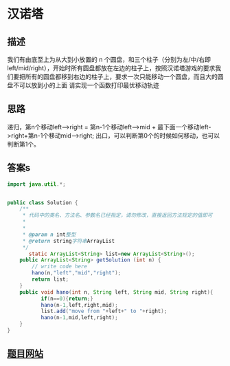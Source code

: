 # 汉诺塔

## 描述
我们有由底至上为从大到小放置的 n 个圆盘，和三个柱子（分别为左/中/右即left/mid/right），开始时所有圆盘都放在左边的柱子上，按照汉诺塔游戏的要求我们要把所有的圆盘都移到右边的柱子上，要求一次只能移动一个圆盘，而且大的圆盘不可以放到小的上面
请实现一个函数打印最优移动轨迹
## 思路
递归，第n个移动left——>right =  第n-1个移动left——>mid + 最下面一个移动left->right+第n-1个移动mid——>right;
出口，可以判断第0个的时候如何移动，也可以判断第1个。
## 答案s
``` java
import java.util.*;


public class Solution {
    /**
     * 代码中的类名、方法名、参数名已经指定，请勿修改，直接返回方法规定的值即可
     *
     *
     * @param n int整型
     * @return string字符串ArrayList
     */
       static ArrayList<String> list=new ArrayList<String>();
    public ArrayList<String> getSolution (int n) {
        // write code here
        hano(n,"left","mid","right");
        return list;
    }
    public void hano(int n, String left, String mid, String right){
           if(n==0){return;}
           hano(n-1,left,right,mid);
           list.add("move from "+left+" to "+right);
           hano(n-1,mid,left,right);
    }
}
```

## [题目网站](https://www.nowcoder.com/practice/7d6cab7d435048c4b05251bf44e9f185?tpId=308&tqId=24976&ru=/exam/oj&qru=/ta/algorithm-start/question-ranking&sourceUrl=%2Fexam%2Foj)
